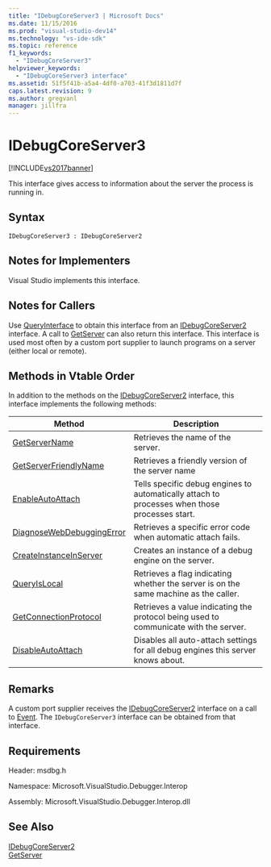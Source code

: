 ```yaml
---
title: "IDebugCoreServer3 | Microsoft Docs"
ms.date: 11/15/2016
ms.prod: "visual-studio-dev14"
ms.technology: "vs-ide-sdk"
ms.topic: reference
f1_keywords: 
  - "IDebugCoreServer3"
helpviewer_keywords: 
  - "IDebugCoreServer3 interface"
ms.assetid: 51f5f41b-a5a4-4df0-a703-41f3d1811d7f
caps.latest.revision: 9
ms.author: gregvanl
manager: jillfra
---
```

# IDebugCoreServer3
[!INCLUDE[vs2017banner](../../../includes/vs2017banner.md)]

This interface gives access to information about the server the process is running in.  
  
## Syntax  
  
```  
IDebugCoreServer3 : IDebugCoreServer2  
```  
  
## Notes for Implementers  
 Visual Studio implements this interface.  
  
## Notes for Callers  
 Use [QueryInterface](http://msdn.microsoft.com/library/62fce95e-aafa-4187-b50b-e6611b74c3b3) to obtain this interface from an [IDebugCoreServer2](../../../extensibility/debugger/reference/idebugcoreserver2.md) interface. A call to [GetServer](../../../extensibility/debugger/reference/idebugdefaultport2-getserver.md) can also return this interface. This interface is used most often by a custom port supplier to launch programs on a server (either local or remote).  
  
## Methods in Vtable Order  
 In addition to the methods on the [IDebugCoreServer2](../../../extensibility/debugger/reference/idebugcoreserver2.md) interface, this interface implements the following methods:  
  
|Method|Description|  
|------------|-----------------|  
|[GetServerName](../../../extensibility/debugger/reference/idebugcoreserver3-getservername.md)|Retrieves the name of the server.|  
|[GetServerFriendlyName](../../../extensibility/debugger/reference/idebugcoreserver3-getserverfriendlyname.md)|Retrieves a friendly version of the server name|  
|[EnableAutoAttach](../../../extensibility/debugger/reference/idebugcoreserver3-enableautoattach.md)|Tells specific debug engines to automatically attach to processes when those processes start.|  
|[DiagnoseWebDebuggingError](../../../extensibility/debugger/reference/idebugcoreserver3-diagnosewebdebuggingerror.md)|Retrieves a specific error code when automatic attach fails.|  
|[CreateInstanceInServer](../../../extensibility/debugger/reference/idebugcoreserver3-createinstanceinserver.md)|Creates an instance of a debug engine on the server.|  
|[QueryIsLocal](../../../extensibility/debugger/reference/idebugcoreserver3-queryislocal.md)|Retrieves a flag indicating whether the server is on the same machine as the caller.|  
|[GetConnectionProtocol](../../../extensibility/debugger/reference/idebugcoreserver3-getconnectionprotocol.md)|Retrieves a value indicating the protocol being used to communicate with the server.|  
|[DisableAutoAttach](../../../extensibility/debugger/reference/idebugcoreserver3-disableautoattach.md)|Disables all auto-attach settings for all debug engines this server knows about.|  
  
## Remarks  
 A custom port supplier receives the [IDebugCoreServer2](../../../extensibility/debugger/reference/idebugcoreserver2.md) interface on a call to [Event](../../../extensibility/debugger/reference/idebugportevents2-event.md). The `IDebugCoreServer3` interface can be obtained from that interface.  
  
## Requirements  
 Header: msdbg.h  
  
 Namespace: Microsoft.VisualStudio.Debugger.Interop  
  
 Assembly: Microsoft.VisualStudio.Debugger.Interop.dll  
  
## See Also  
 [IDebugCoreServer2](../../../extensibility/debugger/reference/idebugcoreserver2.md)   
 [GetServer](../../../extensibility/debugger/reference/idebugdefaultport2-getserver.md)
